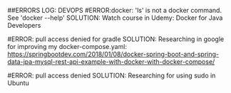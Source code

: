 ##ERRORS LOG: DEVOPS
#ERROR:docker: 'ls' is not a docker command.
See 'docker --help'
SOLUTION: Watch course in Udemy: Docker for Java Developers

#ERROR: pull access denied for gradle 
SOLUTION: Researching in google for improving my docker-compose.yaml:
https://springbootdev.com/2018/01/08/docker-spring-boot-and-spring-data-jpa-mysql-rest-api-example-with-docker-with-docker-compose/

#ERROR: pull access denied 
SOLUTION: Researching for using sudo in Ubuntu